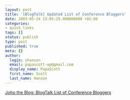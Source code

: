 ```yaml
---
layout: post
title: '[BlogTalk] Updated List of Conference Bloggers'
date: 2003-05-24 12:05:29.000000000 +02:00
categories:
- quick links
tags: []
status: publish
type: post
published: true
meta: {}
author:
  login: shanson
  email: papascott-wp@gmail.com
  display_name: PapaScott
  first_name: Scott
  last_name: Hanson
---
```

<p><a title="Stop blogging and start paying attention!" href="http://www.hyperorg.com/blogger/mtarchive/001542.html">Joho the Blog: BlogTalk List of Conference Bloggers</a></p>
